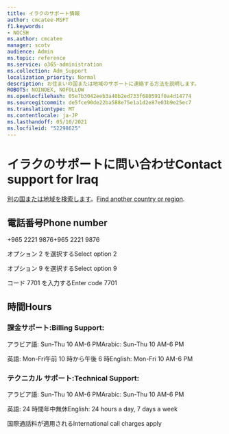 ```yaml
---
title: イラクのサポート情報
author: cmcatee-MSFT
f1.keywords:
- NOCSH
ms.author: cmcatee
manager: scotv
audience: Admin
ms.topic: reference
ms.service: o365-administration
ms.collection: Adm_Support
localization_priority: Normal
description: お住まいの国または地域のサポートに連絡する方法を説明します。
ROBOTS: NOINDEX, NOFOLLOW
ms.openlocfilehash: 05e7b3042eeb3a40b2ed733f680591f0a4d14774
ms.sourcegitcommit: de5fce90de22ba588e75e1a1d2e87e03b9e25ec7
ms.translationtype: MT
ms.contentlocale: ja-JP
ms.lasthandoff: 05/10/2021
ms.locfileid: "52298625"
---
```

# <a name="contact-support-for-iraq"></a><span data-ttu-id="4e5d0-103">イラクのサポートに問い合わせ</span><span class="sxs-lookup"><span data-stu-id="4e5d0-103">Contact support for Iraq</span></span>

<span data-ttu-id="4e5d0-104">[別の国または地域を検索します](../../business-video/get-help-support.md)。</span><span class="sxs-lookup"><span data-stu-id="4e5d0-104">[Find another country or region](../../business-video/get-help-support.md).</span></span>

## <a name="phone-number"></a><span data-ttu-id="4e5d0-105">電話番号</span><span class="sxs-lookup"><span data-stu-id="4e5d0-105">Phone number</span></span>
<span data-ttu-id="4e5d0-106">+965 2221 9876</span><span class="sxs-lookup"><span data-stu-id="4e5d0-106">+965 2221 9876</span></span>

<span data-ttu-id="4e5d0-107">オプション 2 を選択する</span><span class="sxs-lookup"><span data-stu-id="4e5d0-107">Select option 2</span></span>

<span data-ttu-id="4e5d0-108">オプション 9 を選択する</span><span class="sxs-lookup"><span data-stu-id="4e5d0-108">Select option 9</span></span>

<span data-ttu-id="4e5d0-109">コード 7701 を入力する</span><span class="sxs-lookup"><span data-stu-id="4e5d0-109">Enter code 7701</span></span>

## <a name="hours"></a><span data-ttu-id="4e5d0-110">時間</span><span class="sxs-lookup"><span data-stu-id="4e5d0-110">Hours</span></span>
### <a name="billing-support"></a><span data-ttu-id="4e5d0-111">課金サポート:</span><span class="sxs-lookup"><span data-stu-id="4e5d0-111">Billing Support:</span></span>

<span data-ttu-id="4e5d0-112">アラビア語: Sun-Thu 10 AM-6 PM</span><span class="sxs-lookup"><span data-stu-id="4e5d0-112">Arabic: Sun-Thu 10 AM-6 PM</span></span>

<span data-ttu-id="4e5d0-113">英語: Mon-Fri午前 10 時から午後 6 時</span><span class="sxs-lookup"><span data-stu-id="4e5d0-113">English: Mon-Fri 10 AM-6 PM</span></span>

### <a name="technical-support"></a><span data-ttu-id="4e5d0-114">テクニカル サポート:</span><span class="sxs-lookup"><span data-stu-id="4e5d0-114">Technical Support:</span></span>

<span data-ttu-id="4e5d0-115">アラビア語: Sun-Thu 10 AM-6 PM</span><span class="sxs-lookup"><span data-stu-id="4e5d0-115">Arabic: Sun-Thu 10 AM-6 PM</span></span>

<span data-ttu-id="4e5d0-116">英語: 24 時間年中無休</span><span class="sxs-lookup"><span data-stu-id="4e5d0-116">English: 24 hours a day, 7 days a week</span></span>

<span data-ttu-id="4e5d0-117">国際通話料が適用される</span><span class="sxs-lookup"><span data-stu-id="4e5d0-117">International call charges apply</span></span>
